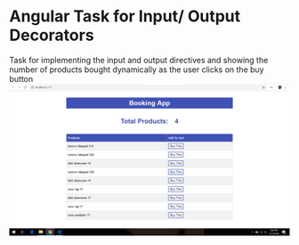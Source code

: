 # Angular Task for Input/ Output Decorators
Task for implementing the input and output directives and showing the number of products bought dynamically as the user clicks on the buy button
![Output Image](https://github.com/kalyan555/Berkadia-Training/blob/master/Week4/Angular%20Input-Output%20Decorators/output.png)
